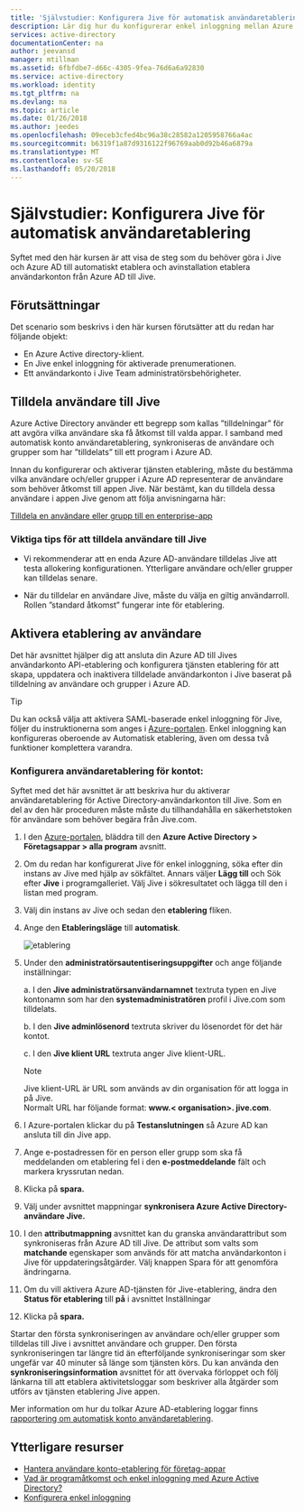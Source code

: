 ```yaml
---
title: 'Självstudier: Konfigurera Jive för automatisk användaretablering med Azure Active Directory | Microsoft Docs'
description: Lär dig hur du konfigurerar enkel inloggning mellan Azure Active Directory och Jive.
services: active-directory
documentationCenter: na
author: jeevansd
manager: mtillman
ms.assetid: 6fbfdbe7-d66c-4305-9fea-76d6a6a92830
ms.service: active-directory
ms.workload: identity
ms.tgt_pltfrm: na
ms.devlang: na
ms.topic: article
ms.date: 01/26/2018
ms.author: jeedes
ms.openlocfilehash: 09eceb3cfed4bc96a38c28582a1205958766a4ac
ms.sourcegitcommit: b6319f1a87d9316122f96769aab0d92b46a6879a
ms.translationtype: MT
ms.contentlocale: sv-SE
ms.lasthandoff: 05/20/2018
---
```

# <a name="tutorial-configure-jive-for-automatic-user-provisioning"></a>Självstudier: Konfigurera Jive för automatisk användaretablering

Syftet med den här kursen är att visa de steg som du behöver göra i Jive och Azure AD till automatiskt etablera och avinstallation etablera användarkonton från Azure AD till Jive.

## <a name="prerequisites"></a>Förutsättningar

Det scenario som beskrivs i den här kursen förutsätter att du redan har följande objekt:

*   En Azure Active directory-klient.
*   En Jive enkel inloggning för aktiverade prenumerationen.
*   Ett användarkonto i Jive Team administratörsbehörigheter.

## <a name="assigning-users-to-jive"></a>Tilldela användare till Jive

Azure Active Directory använder ett begrepp som kallas ”tilldelningar” för att avgöra vilka användare ska få åtkomst till valda appar. I samband med automatisk konto användaretablering, synkroniseras de användare och grupper som har ”tilldelats” till ett program i Azure AD.

Innan du konfigurerar och aktiverar tjänsten etablering, måste du bestämma vilka användare och/eller grupper i Azure AD representerar de användare som behöver åtkomst till appen Jive. När bestämt, kan du tilldela dessa användare i appen Jive genom att följa anvisningarna här:

[Tilldela en användare eller grupp till en enterprise-app](https://docs.microsoft.com/azure/active-directory/active-directory-coreapps-assign-user-azure-portal)

### <a name="important-tips-for-assigning-users-to-jive"></a>Viktiga tips för att tilldela användare till Jive

*   Vi rekommenderar att en enda Azure AD-användare tilldelas Jive att testa allokering konfigurationen. Ytterligare användare och/eller grupper kan tilldelas senare.

*   När du tilldelar en användare Jive, måste du välja en giltig användarroll. Rollen ”standard åtkomst” fungerar inte för etablering.

## <a name="enable-user-provisioning"></a>Aktivera etablering av användare

Det här avsnittet hjälper dig att ansluta din Azure AD till Jives användarkonto API-etablering och konfigurera tjänsten etablering för att skapa, uppdatera och inaktivera tilldelade användarkonton i Jive baserat på tilldelning av användare och grupper i Azure AD.

> [!TIP]
> Du kan också välja att aktivera SAML-baserade enkel inloggning för Jive, följer du instruktionerna som anges i [Azure-portalen](https://portal.azure.com). Enkel inloggning kan konfigureras oberoende av Automatisk etablering, även om dessa två funktioner komplettera varandra.

### <a name="to-configure-user-account-provisioning"></a>Konfigurera användaretablering för kontot:

Syftet med det här avsnittet är att beskriva hur du aktiverar användaretablering för Active Directory-användarkonton till Jive.
Som en del av den här proceduren måste måste du tillhandahålla en säkerhetstoken för användare som behöver begära från Jive.com.

1. I den [Azure-portalen](https://portal.azure.com), bläddra till den **Azure Active Directory > Företagsappar > alla program** avsnitt.

2. Om du redan har konfigurerat Jive för enkel inloggning, söka efter din instans av Jive med hjälp av sökfältet. Annars väljer **Lägg till** och Sök efter **Jive** i programgalleriet. Välj Jive i sökresultatet och lägga till den i listan med program.

3. Välj din instans av Jive och sedan den **etablering** fliken.

4. Ange den **Etableringsläge** till **automatisk**. 

    ![etablering](./media/active-directory-saas-jive-provisioning-tutorial/provisioning.png)

5. Under den **administratörsautentiseringsuppgifter** och ange följande inställningar:
   
    a. I den **Jive administratörsanvändarnamnet** textruta typen en Jive kontonamn som har den **systemadministratören** profil i Jive.com som tilldelats.
   
    b. I den **Jive adminlösenord** textruta skriver du lösenordet för det här kontot.
   
    c. I den **Jive klient URL** textruta anger Jive klient-URL.
      
      > [!NOTE]
      > Jive klient-URL är URL som används av din organisation för att logga in på Jive.  
      > Normalt URL har följande format: **www.\< organisation\>. jive.com**.          

6. I Azure-portalen klickar du på **Testanslutningen** så Azure AD kan ansluta till din Jive app.

7. Ange e-postadressen för en person eller grupp som ska få meddelanden om etablering fel i den **e-postmeddelande** fält och markera kryssrutan nedan.

8. Klicka på **spara.**

9. Välj under avsnittet mappningar **synkronisera Azure Active Directory-användare Jive.**

10. I den **attributmappning** avsnittet kan du granska användarattribut som synkroniseras från Azure AD till Jive. De attribut som valts som **matchande** egenskaper som används för att matcha användarkonton i Jive för uppdateringsåtgärder. Välj knappen Spara för att genomföra ändringarna.

11. Om du vill aktivera Azure AD-tjänsten för Jive-etablering, ändra den **Status för etablering** till **på** i avsnittet Inställningar

12. Klicka på **spara.**

Startar den första synkroniseringen av användare och/eller grupper som tilldelas till Jive i avsnittet användare och grupper. Den första synkroniseringen tar längre tid än efterföljande synkroniseringar som sker ungefär var 40 minuter så länge som tjänsten körs. Du kan använda den **synkroniseringsinformation** avsnittet för att övervaka förloppet och följ länkarna till att etablera aktivitetsloggar som beskriver alla åtgärder som utförs av tjänsten etablering Jive appen.

Mer information om hur du tolkar Azure AD-etablering loggar finns [rapportering om automatisk konto användaretablering](active-directory-saas-provisioning-reporting.md).

## <a name="additional-resources"></a>Ytterligare resurser

* [Hantera användare konto-etablering för företag-appar](active-directory-saas-tutorial-list.md)
* [Vad är programåtkomst och enkel inloggning med Azure Active Directory?](manage-apps/what-is-single-sign-on.md)
* [Konfigurera enkel inloggning](active-directory-saas-jive-tutorial.md)